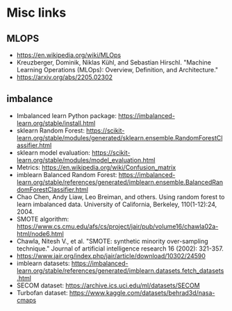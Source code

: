 # Misc links

## MLOPS

- <https://en.wikipedia.org/wiki/MLOps>
- Kreuzberger, Dominik, Niklas Kühl, and Sebastian Hirschl. "Machine Learning
Operations (MLOps): Overview, Definition, and Architecture."
- <https://arxiv.org/abs/2205.02302>

## imbalance

- Imbalanced learn Python package: <https://imbalanced-learn.org/stable/install.html>
- sklearn Random Forest: <https://scikit-learn.org/stable/modules/generated/sklearn.ensemble.RandomForestClassifier.html>
- sklearn model evaluation: <https://scikit-learn.org/stable/modules/model_evaluation.html>
- Metrics: <https://en.wikipedia.org/wiki/Confusion_matrix>
- imblearn Balanced Random Forest:
<https://imbalanced-learn.org/stable/references/generated/imblearn.ensemble.BalancedRandomForestClassifier.html>
- Chao Chen, Andy Liaw, Leo Breiman, and others. Using random forest to learn
imbalanced data. University of California, Berkeley, 110(1-12):24, 2004.
- SMOTE algorithm: <https://www.cs.cmu.edu/afs/cs/project/jair/pub/volume16/chawla02a-html/node6.html>
- Chawla, Nitesh V., et al. "SMOTE: synthetic minority over-sampling technique."
Journal of artificial intelligence research 16 (2002): 321-357.
- <https://www.jair.org/index.php/jair/article/download/10302/24590>
- imblearn datasets: <https://imbalanced-learn.org/stable/references/generated/imblearn.datasets.fetch_datasets.html>
- SECOM dataset: <https://archive.ics.uci.edu/ml/datasets/SECOM>
- Turbofan dataset: <https://www.kaggle.com/datasets/behrad3d/nasa-cmaps>
